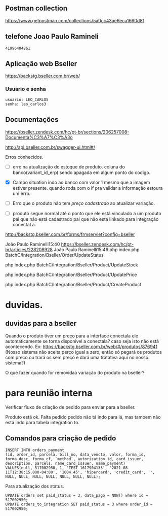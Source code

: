 ## Postman collection

https://www.getpostman.com/collections/5a0cc43ae6eca1660d81

## telefone Joao Paulo Ramineli

    41996404861

## Aplicação web Bseller

https://backstg.bseller.com.br/web/

### Usuario e senha

    usuario: LEO_CARLOS
    senha: leo_carlos3


## Documentações

https://bseller.zendesk.com/hc/pt-br/sections/206257008-Documenta%C3%A7%C3%A3o

http://api.bseller.com.br/swagger-ui.html#/

Erros conhecidos.
<!-- * erro no pedido -->
- [ ] erro na atualização do estoque de produto. coluna do banco(variant_id_erp) sendo apagada em algum ponto do codigo.

- [x] Campo situation indo ao banco com valor 1 mesmo que a imagem estiver presente. quando roda com o if pra validar a informação estoura um erro.

- [ ] Erro que o produto não tem _preço cadastrado_ ao atualizar variação.

- [ ] produto segue normal até o ponto que ele está vinculado a um produto pai que não está cadastrado pai que não está linkado para integração conectaLa.


http://backstg.bseller.com.br/forms/frmservlet?config=bseller



João Paulo Raminelli15:40
https://bseller.zendesk.com/hc/pt-br/articles/228208928
João Paulo Raminelli15:46
php index.php BatchC/Integration/Bseller/Order/UpdateStatus

php index.php BatchC/Integration/Bseller/Product/UpdateStock

php index.php BatchC/Integration/Bseller/Product/UpdatePrice

php index.php BatchC/Integration/Bseller/Product/CreateProduct

# duvidas.
## duvidas para a bseller
Quando o produto tiver um preço para a interface conectala ele automaticamente se torna disponivel a conectala? caso seja isto não está acontecendo. Ex: https://backstg.bseller.com.br/web/#/produtos/876941
(Nosso sistema não aceita perço igual a zero, então só pegará os produtos com preço ou trará os sem preço e dará uma tratativa aqui no nosso sistema?)

O que fazer quando for removidaa variação do produto na bseller?

# para reunião interna
Verificar fluxo de criação de pedido para enviar para a bseller.

Produto está ok. Falta pedido pedido não tá indo para lá, mas tambem não está indo para tabela integration to.


## Comandos para criação de pedido

    INSERT INTO orders_payment
    (id, order_id, parcela, bill_no, data_vencto, valor, forma_id, forma_desc, forma_cf, `method`, autorization_id, card_issuer, description, parcels, name_card_issuer, name_payment)
    VALUES(null, 517002950, 1, 'TEST-1617904133', '2021-08-11T12:38:15.000-04:00', '1004.45', 'hipercard', 'credit_card', '', NULL, NULL, NULL, NULL, NULL, NULL, NULL);

Para atualização dos status.

    UPDATE orders set paid_status = 3, data_pago = NOW() where id = 517002950; 
    UPDATE orders_to_integration SET paid_status = 3 where order_id = 517002950;
